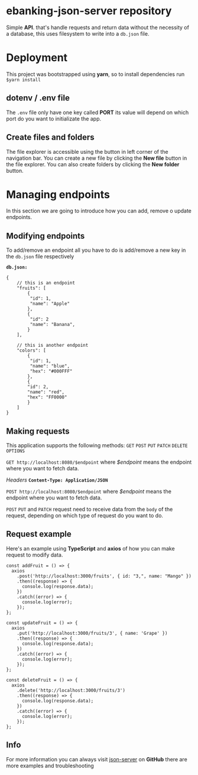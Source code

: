 # ebanking-json-server repository

Simple **API**. that's handle requests and return data without the necessity of a database, this uses filesystem to write into a `db.json` file.


# Deployment

This project was bootstrapped using **yarn**, so to install dependencies run `$yarn install`
## dotenv / .env file
The `.env` file only have one key called **PORT** its value will depend on which port do you want to initializate the app.

## Create files and folders

The file explorer is accessible using the button in left corner of the navigation bar. You can create a new file by clicking the **New file** button in the file explorer. You can also create folders by clicking the **New folder** button.

# Managing endpoints

In this section we are going to introduce how you can add, remove o update endpoints.

## Modifying endpoints
To add/remove an endpoint all you have to do is add/remove a new key in the `db.json` file respectively

**`db.json:`**
```
{
	// this is an endpoint
	"fruits": [
		{
		 "id": 1,
		 "name": "Apple"
		},
		{
		 "id": 2
		 "name": "Banana",
		}
	],
	
	// this is another endpoint
	"colors": [
		{
		 "id": 1,
		 "name": "blue",
		 "hex": "#000FFF"
		},
		{
		"id": 2,
		"name": "red",
		"hex": "FF0000"
		}
	]
}
```

## Making requests

This application supports the following methods: `GET` `POST` `PUT` `PATCH` `DELETE` `OPTIONS`

`GET http://localhost:8080/$endpoint` where *$endpoint* means the endpoint where you want to fetch data.

*Headers* 
**`Content-Type: Application/JSON`**

`POST http://localhost:8080/$endpoint` where *$endpoint* means the endpoint where you want to fetch data.

`POST` `PUT` and `PATCH` request need to receive data from the `body` of the request, depending on which type of request do you want to do.



## Request example

Here's an example using **TypeScript** and **axios** of how you can make request to modify data.


```
const addFruit = () => {
  axios
    .post('http://localhost:3000/fruits', { id: "3,", name: "Mango" })
    .then((response) => {
      console.log(response.data);
    })
    .catch((error) => {
      console.log(error);
    });
};

const updateFruit = () => {
  axios
    .put('http://localhost:3000/fruits/3', { name: 'Grape' })
    .then((response) => {
      console.log(response.data);
    })
    .catch((error) => {
      console.log(error);
    });
};

const deleteFruit = () => {
  axios
    .delete('http://localhost:3000/fruits/3')
    .then((response) => {
      console.log(response.data);
    })
    .catch((error) => {
      console.log(error);
    });
};
```
## Info
  
For more information you can always visit  [json-server](https://github.com/typicode/json-server) on **GitHub** there are more examples and troubleshooting
